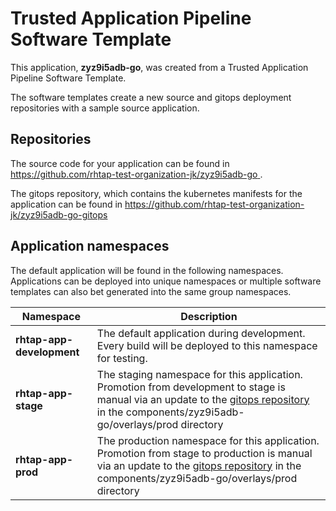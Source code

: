 # Trusted Application Pipeline Software Template

This application, **zyz9i5adb-go**, was created from a Trusted Application Pipeline Software Template.

The software templates create a new source and gitops deployment repositories with a sample source application. 

## Repositories

The source code for your application can be found in [https://github.com/rhtap-test-organization-jk/zyz9i5adb-go ](https://github.com/rhtap-test-organization-jk/zyz9i5adb-go ).
 
The gitops repository, which contains the kubernetes manifests for the application can be found in 
[https://github.com/rhtap-test-organization-jk/zyz9i5adb-go-gitops ](https://github.com/rhtap-test-organization-jk/zyz9i5adb-go-gitops ) 

## Application namespaces 

The default application will be found in the following namespaces. Applications can be deployed into unique namespaces or multiple software templates can also bet generated into the same group namespaces.  

|  Namespace   |  Description   |  
| -------- | -------- |   
| **rhtap-app-development** | The default application during development. Every build will be deployed to this namespace for testing. | 
| **rhtap-app-stage** | The staging namespace for this application. Promotion from development to stage is manual via an update to the [gitops repository](https://github.com/rhtap-test-organization-jk/zyz9i5adb-go-gitops ) in the components/zyz9i5adb-go/overlays/prod directory |  
| **rhtap-app-prod** | The production namespace for this application. Promotion from stage to production is manual via an update to the [gitops repository](https://github.com/rhtap-test-organization-jk/zyz9i5adb-go-gitops ) in the components/zyz9i5adb-go/overlays/prod directory | 